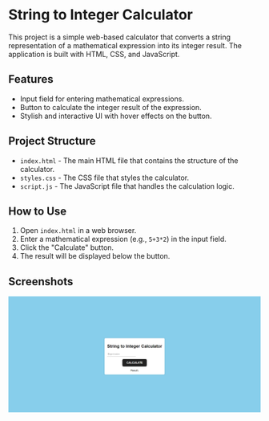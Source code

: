 # String to Integer Calculator

This project is a simple web-based calculator that converts a string representation of a mathematical expression into its integer result. The application is built with HTML, CSS, and JavaScript.

## Features

- Input field for entering mathematical expressions.
- Button to calculate the integer result of the expression.
- Stylish and interactive UI with hover effects on the button.

## Project Structure

- `index.html` - The main HTML file that contains the structure of the calculator.
- `styles.css` - The CSS file that styles the calculator.
- `script.js` - The JavaScript file that handles the calculation logic.

## How to Use

1. Open `index.html` in a web browser.
2. Enter a mathematical expression (e.g., `5+3*2`) in the input field.
3. Click the "Calculate" button.
4. The result will be displayed below the button.

## Screenshots

![String to integer](String-To-Integer-Calculator.png)